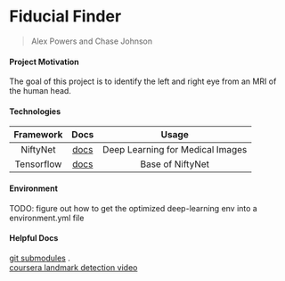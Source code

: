 # Fiducial Finder
> Alex Powers and Chase Johnson

#### Project Motivation
The goal of this project is to identify the left and right eye from an MRI of the human head.

#### Technologies
| Framework  |   Docs  | Usage |
| :-------:  | :------:| :----:|  
| NiftyNet   | [docs](https://niftynet.readthedocs.io/en/dev/) | Deep Learning for Medical Images| 
| Tensorflow | [docs](https://www.tensorflow.org/api_docs/python/tf)| Base of NiftyNet |  

#### Environment
TODO: figure out how to get the optimized deep-learning env into a environment.yml file

#### Helpful Docs
[git submodules](https://git-scm.com/book/en/v2/Git-Tools-Submodules) .     
[coursera landmark detection video](https://www.coursera.org/lecture/convolutional-neural-networks/landmark-detection-OkD3X)

